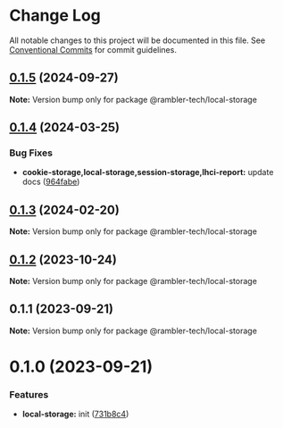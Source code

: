 # Change Log

All notable changes to this project will be documented in this file.
See [Conventional Commits](https://conventionalcommits.org) for commit guidelines.

## [0.1.5](https://github.com/rambler-digital-solutions/rambler-common/compare/@rambler-tech/local-storage@0.1.4...@rambler-tech/local-storage@0.1.5) (2024-09-27)

**Note:** Version bump only for package @rambler-tech/local-storage

## [0.1.4](https://github.com/rambler-digital-solutions/rambler-common/compare/@rambler-tech/local-storage@0.1.3...@rambler-tech/local-storage@0.1.4) (2024-03-25)

### Bug Fixes

- **cookie-storage,local-storage,session-storage,lhci-report:** update docs ([964fabe](https://github.com/rambler-digital-solutions/rambler-common/commit/964fabe54c88b0f5bb40c1180d048fae07ff6af2))

## [0.1.3](https://github.com/rambler-digital-solutions/rambler-common/compare/@rambler-tech/local-storage@0.1.2...@rambler-tech/local-storage@0.1.3) (2024-02-20)

**Note:** Version bump only for package @rambler-tech/local-storage

## [0.1.2](https://github.com/rambler-digital-solutions/rambler-common/compare/@rambler-tech/local-storage@0.1.1...@rambler-tech/local-storage@0.1.2) (2023-10-24)

**Note:** Version bump only for package @rambler-tech/local-storage

## 0.1.1 (2023-09-21)

**Note:** Version bump only for package @rambler-tech/local-storage

# 0.1.0 (2023-09-21)

### Features

- **local-storage:** init ([731b8c4](https://github.com/rambler-digital-solutions/rambler-common/commit/731b8c46abac428bcce5bb75f91db7b5b25f9911))

